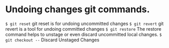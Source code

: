 # Undoing changes git commands.

`$ git reset`
git reset is for undoing uncommitted changes
`$ git revert`
git revert is a tool for undoing committed changes
`$ git restore`
The restore command helps to unstage or even discard uncommitted local changes.
`$ git checkout --`
Discard Unstaged Changes